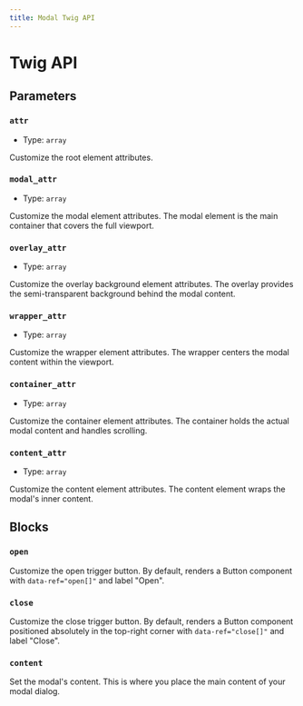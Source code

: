 ```yaml
---
title: Modal Twig API
---
```


# Twig API

## Parameters

### `attr`

- Type: `array`

Customize the root element attributes.

### `modal_attr`

- Type: `array`

Customize the modal element attributes. The modal element is the main container that covers the full viewport.

### `overlay_attr`

- Type: `array`

Customize the overlay background element attributes. The overlay provides the semi-transparent background behind the modal content.

### `wrapper_attr`

- Type: `array`

Customize the wrapper element attributes. The wrapper centers the modal content within the viewport.

### `container_attr`

- Type: `array`

Customize the container element attributes. The container holds the actual modal content and handles scrolling.

### `content_attr`

- Type: `array`

Customize the content element attributes. The content element wraps the modal's inner content.

## Blocks

### `open`

Customize the open trigger button. By default, renders a Button component with `data-ref="open[]"` and label "Open".

### `close`

Customize the close trigger button. By default, renders a Button component positioned absolutely in the top-right corner with `data-ref="close[]"` and label "Close".

### `content`

Set the modal's content. This is where you place the main content of your modal dialog.
